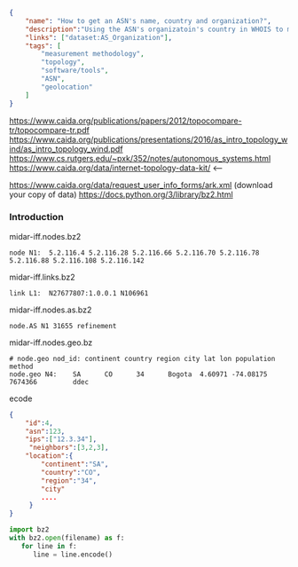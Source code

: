 ~~~json
{
    "name": "How to get an ASN's name, country and organization?",
    "description":"Using the ASN's organizatoin's country in WHOIS to map an ASN to the country of it's headquarters.",
    "links": ["dataset:AS_Organization"],
    "tags": [
        "measurement methodology",
        "topology",
        "software/tools",
        "ASN",
        "geolocation"
    ]
}
~~~
https://www.caida.org/publications/papers/2012/topocompare-tr/topocompare-tr.pdf
https://www.caida.org/publications/presentations/2016/as_intro_topology_wind/as_intro_topology_wind.pdf
https://www.cs.rutgers.edu/~pxk/352/notes/autonomous_systems.html
https://www.caida.org/data/internet-topology-data-kit/ <--

https://www.caida.org/data/request_user_info_forms/ark.xml (download your copy of data)
https://docs.python.org/3/library/bz2.html
### Introduction ###

midar-iff.nodes.bz2
~~~
node N1:  5.2.116.4 5.2.116.28 5.2.116.66 5.2.116.70 5.2.116.78 5.2.116.88 5.2.116.108 5.2.116.142
~~~

midar-iff.links.bz2
~~~
link L1:  N27677807:1.0.0.1 N106961
~~~

midar-iff.nodes.as.bz2
~~~
node.AS N1 31655 refinement
~~~

midar-iff.nodes.geo.bz
~~~
# node.geo nod_id: continent country region city lat lon population method
node.geo N4:    SA      CO      34      Bogota  4.60971 -74.08175       7674366         ddec
~~~

ecode
~~~json
{
    "id":4,
    "asn":123,
    "ips":["12.3.34"],
     "neighbors":[3,2,3],
    "location":{
        "continent":"SA",
        "country":"CO",
        "region":"34",
        "city"
        ....
     }
}
~~~

~~~python
import bz2
with bz2.open(filename) as f:
   for line in f:
      line = line.encode()
~~~
